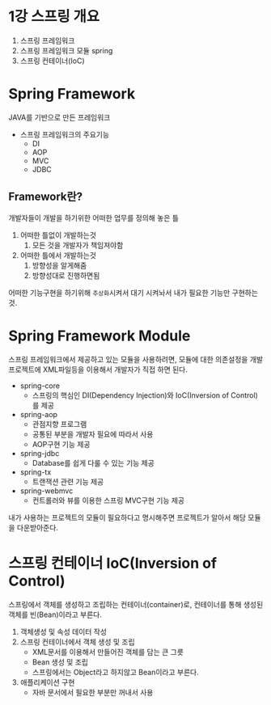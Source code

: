 # 1강 스프링 개요

1. 스프링 프레임워크
2. 스프링 프레임워크 모듈 spring
3. 스프링 컨테이너(IoC)


# Spring Framework

JAVA를 기반으로 만든 프레임워크

- 스프링 프레임워크의 주요기능
  - DI
  - AOP
  - MVC
  - JDBC

## Framework란?

개발자들이 개발을 하기위한 어떠한 업무를 정의해 놓은 틀

1. 어떠한 틀없이 개발하는것
   1. 모든 것을 개발자가 책임져야함
2. 어떠한 틀에서 개발하는것
   1. 방향성을 알게해줌
   2. 방향성대로 진행하면됨

어떠한 기능구현을 하기위해 `추상화`시켜서 대기 시켜놔서 내가 필요한 기능만 구현하는것.

# Spring Framework Module

스프링 프레임워크에서 제공하고 있는 모듈을 사용하려면, 모듈에 대한 의존설정을 개발 프로젝트에 XML파일등을 이용해서 개발자가 직접 하면 된다.

- spring-core
  - 스프링의 핵심인 DI(Dependency Injection)와 IoC(Inversion of Control)를 제공
- spring-aop
  - 관점지향 프로그램
  - 공통된 부분을 개발자 필요에 따라서 사용
  - AOP구현 기능 제공
- spring-jdbc
  - Database를 쉽게 다룰 수 있는 기능 제공
- spring-tx
  - 트랜잭션 관련 기능 제공
- spring-webmvc
  - 컨트롤러와 뷰를 이용한 스프링 MVC구현 기능 제공

내가 사용하는 프로젝트의 모듈이 필요하다고 명시해주면 프로젝트가 알아서 해당 모듈을 다운받아준다.

# 스프링 컨테이너 IoC(Inversion of Control)

스프링에서 객체를 생성하고 조립하는 컨테이너(container)로, 컨테이너를 통해 생성된 객체를 빈(Bean)이라고 부른다.

1. 객체생성 및 속성 데이터 작성
2. 스프링 컨테이너에서 객체 생성 및 조립
   - XML문서를 이용해서 만들어진 객체를 담는 큰 그릇
   - Bean 생성 및 조립
   - 스프링에서는 Object라고 하지않고 Bean이라고 부른다.
3. 애플리케이션 구현
   - 자바 문서에서 필요한 부분만 꺼내서 사용
